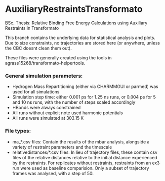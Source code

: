 # AuxiliaryRestraintsTransformato
BSc. Thesis: Relative Binding Free Energy Calculations using Auxiliary Restraints in Transformato

This branch contains the underlying data for statistical analysis and plots. Due to size constraints, no trajectories are stored here (or anywhere, unless the CBC doesnt clean them out).

These files were generally created using the tools in agrass15268/transformato-helpertools.

### General simulation parameters:

- Hydrogen Mass Repartitioning (either via CHARMMGUI or parmed) was used for all simulations
- Simulation step time: either 0.001 ps for 1.25 ns runs, or 0.004 ps for 5 and 10 ns runs, with the number of steps scaled accordingly
- HBonds were always constrained
- All runs without explicit note used harmonic potentials
- All runs were simulated at 303.15 K

### File types:

- ma_\*.csv files: Contain the results of the mbar analysis, alongside a variety of restraint parameters and the timescale
- relativedistances/\*.csv files: In lieu of trajectory files, these contain csv files of the relative distances relative to the initial distance experienced by the restraints.
  For replicates without restraints, restraints from an ex3 run were used as baseline comparision. Only a subset of trajectory frames was analysed, with a step of 50.